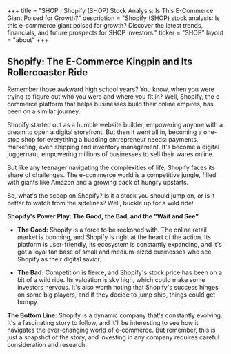+++
title = "SHOP |  Shopify (SHOP) Stock Analysis: Is This E-Commerce Giant Poised for Growth?"
description = "Shopify (SHOP) stock analysis: Is this e-commerce giant poised for growth? Discover the latest trends, financials, and future prospects for SHOP investors."
ticker = "SHOP"
layout = "about"
+++

        


## Shopify: The E-Commerce Kingpin and Its Rollercoaster Ride 

Remember those awkward high school years?  You know, when you were trying to figure out who you were and where you fit in? Well, Shopify, the e-commerce platform that helps businesses build their online empires, has been on a similar journey.

Shopify started out as a humble website builder, empowering anyone with a dream to open a digital storefront.  But then it went all in, becoming a one-stop shop for everything a budding entrepreneur needs: payments, marketing, even shipping and inventory management.  It's become a digital juggernaut, empowering millions of businesses to sell their wares online.

But like any teenager navigating the complexities of life, Shopify faces its share of challenges.  The e-commerce world is a competitive jungle, filled with giants like Amazon and a growing pack of hungry upstarts. 

So, what's the scoop on Shopify?  Is it a stock you should jump on, or is it better to watch from the sidelines?  Well, buckle up for a wild ride!

**Shopify's Power Play:  The Good, the Bad, and the "Wait and See"**

* **The Good:** Shopify is a force to be reckoned with.  The online retail market is booming, and Shopify is right at the heart of the action.  Its platform is user-friendly, its ecosystem is constantly expanding, and it's got a loyal fan base of small and medium-sized businesses who see Shopify as their digital savior.

* **The Bad:**  Competition is fierce, and Shopify's stock price has been on a bit of a wild ride.  Its valuation is sky high, which could make some investors nervous.  It's also worth noting that Shopify's success hinges on some big players, and if they decide to jump ship, things could get bumpy.

**The Bottom Line:** Shopify is a dynamic company that's constantly evolving.  It's a fascinating story to follow, and it'll be interesting to see how it navigates the ever-changing world of e-commerce. But remember, this is just a snapshot of the story, and investing in any company requires careful consideration and research. 

        